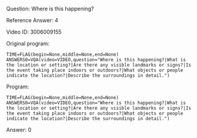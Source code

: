 Question: Where is this happening?

Reference Answer: 4

Video ID: 3006009155

Original program:

```
TIME=FLAG(begin=None,middle=None,end=None)
ANSWERS0=VQA(video=VIDEO,question="Where is this happening?|What is the location or setting?|Are there any visible landmarks or signs?|Is the event taking place indoors or outdoors?|What objects or people indicate the location?|Describe the surroundings in detail.")
```

Program:

```
TIME=FLAG(begin=None,middle=None,end=None)
ANSWERS0=VQA(video=VIDEO,question="Where is this happening?|What is the location or setting?|Are there any visible landmarks or signs?|Is the event taking place indoors or outdoors?|What objects or people indicate the location?|Describe the surroundings in detail.")
```

Answer: 0

